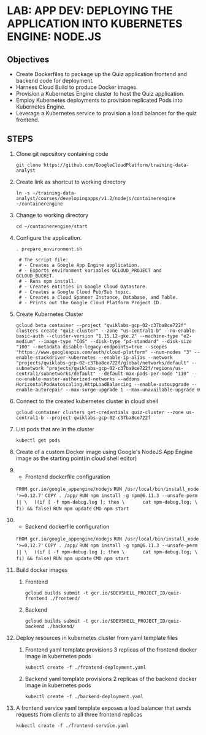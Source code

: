 # LAB: APP DEV: DEPLOYING THE APPLICATION INTO KUBERNETES ENGINE: NODE.JS

## Objectives

 - Create Dockerfiles to package up the Quiz application frontend and backend code for deployment.
 - Harness Cloud Build to produce Docker images.
 - Provision a Kubernetes Engine cluster to host the Quiz application.
 - Employ Kubernetes deployments to provision replicated Pods into Kubernetes Engine.
 - Leverage a Kubernetes service to provision a load balancer for the quiz frontend.

## STEPS

1. Clone git repository containing code

    `git clone https://github.com/GoogleCloudPlatform/training-data-analyst`

2. Create link as shortcut to working directory

    `ln -s ~/training-data-analyst/courses/developingapps/v1.2/nodejs/containerengine ~/containerengine`

3. Change to working directory

    `cd ~/containerengine/start`

4. Configure the application.

    `. prepare_environment.sh`

        # The script file:
        # - Creates a Google App Engine application.
        # - Exports environment variables GCLOUD_PROJECT and GCLOUD_BUCKET.
        # - Runs npm install.
        # - Creates entities in Google Cloud Datastore.
        # - Creates a Google Cloud Pub/Sub topic.
        # - Creates a Cloud Spanner Instance, Database, and Table.
        # - Prints out the Google Cloud Platform Project ID.


5. Create Kubernetes Cluster

    `gcloud beta container --project "qwiklabs-gcp-02-c37ba8ce722f" clusters create "quiz-cluster" --zone "us-central1-b" --no-enable-basic-auth --cluster-version "1.15.12-gke.2" --machine-type "e2-medium" --image-type "COS" --disk-type "pd-standard" --disk-size "100" --metadata disable-legacy-endpoints=true --scopes "https://www.googleapis.com/auth/cloud-platform" --num-nodes "3" --enable-stackdriver-kubernetes --enable-ip-alias --network "projects/qwiklabs-gcp-02-c37ba8ce722f/global/networks/default" --subnetwork "projects/qwiklabs-gcp-02-c37ba8ce722f/regions/us-central1/subnetworks/default" --default-max-pods-per-node "110" --no-enable-master-authorized-networks --addons HorizontalPodAutoscaling,HttpLoadBalancing --enable-autoupgrade --enable-autorepair --max-surge-upgrade 1 --max-unavailable-upgrade 0 `

6. Connect to the created kubernetes cluster in cloud shell

    `gcloud container clusters get-credentials quiz-cluster --zone us-central1-b --project qwiklabs-gcp-02-c37ba8ce722f`

7. List pods that are in the cluster

    `kubectl get pods`

8. Create of a custom Docker image using Google's NodeJS App Engine image as the starting point(in cloud shell editor)

9. - Frontend dockerfile configuration

    `FROM gcr.io/google_appengine/nodejs`
    `RUN /usr/local/bin/install_node '>=0.12.7'`
    `COPY . /app/`
    `RUN npm install -g npm@6.11.3 --unsafe-perm || \`
    `  ((if [ -f npm-debug.log ]; then \`
    `      cat npm-debug.log; \`
    `   fi) && false)`
    `RUN npm update`
    `CMD npm start`

10. - Backend dockerfile configuration

    `FROM gcr.io/google_appengine/nodejs`
    `RUN /usr/local/bin/install_node '>=0.12.7'`
    `COPY . /app/`
    `RUN npm install -g npm@6.11.3 --unsafe-perm || \`
    `  ((if [ -f npm-debug.log ]; then \`
    `      cat npm-debug.log; \`
    `   fi) && false)`
    `RUN npm update`
    `CMD npm start`

11. Build docker images
    1. Frontend

        `gcloud builds submit -t gcr.io/$DEVSHELL_PROJECT_ID/quiz-frontend ./frontend/`

    2. Backend

        `gcloud builds submit -t gcr.io/$DEVSHELL_PROJECT_ID/quiz-backend ./backend/`

12. Deploy resources in kubernetes cluster from yaml template files

    1. Frontend yaml template provisions 3 replicas of the frontend docker image in kubernetes pods

        `kubectl create -f ./frontend-deployment.yaml`

    2. Backend yaml template provisions 2 replicas of the backend docker image in kubernetes pods

        `kubectl create -f ./backend-deployment.yaml`

13. A frontend service yaml template exposes a load balancer that sends requests from clients to all three frontend replicas

    `kubectl create -f ./frontend-service.yaml`

